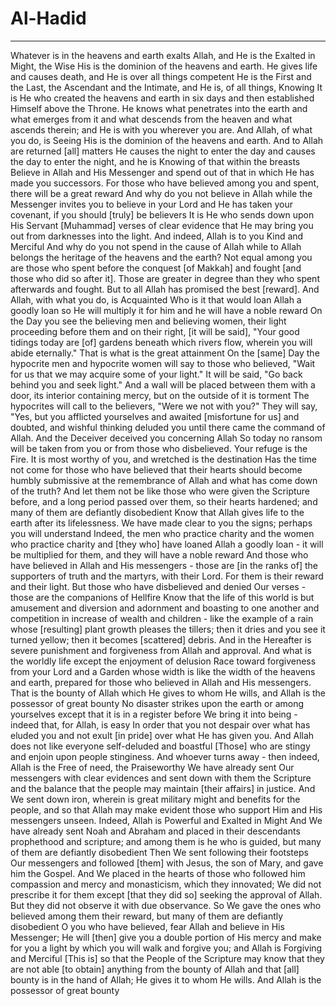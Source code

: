 # Al-Hadid
---
Whatever is in the heavens and earth exalts Allah, and He is the Exalted in Might, the Wise
His is the dominion of the heavens and earth. He gives life and causes death, and He is over all things competent
He is the First and the Last, the Ascendant and the Intimate, and He is, of all things, Knowing
It is He who created the heavens and earth in six days and then established Himself above the Throne. He knows what penetrates into the earth and what emerges from it and what descends from the heaven and what ascends therein; and He is with you wherever you are. And Allah, of what you do, is Seeing
His is the dominion of the heavens and earth. And to Allah are returned [all] matters
He causes the night to enter the day and causes the day to enter the night, and he is Knowing of that within the breasts
Believe in Allah and His Messenger and spend out of that in which He has made you successors. For those who have believed among you and spent, there will be a great reward
And why do you not believe in Allah while the Messenger invites you to believe in your Lord and He has taken your covenant, if you should [truly] be believers
It is He who sends down upon His Servant [Muhammad] verses of clear evidence that He may bring you out from darknesses into the light. And indeed, Allah is to you Kind and Merciful
And why do you not spend in the cause of Allah while to Allah belongs the heritage of the heavens and the earth? Not equal among you are those who spent before the conquest [of Makkah] and fought [and those who did so after it]. Those are greater in degree than they who spent afterwards and fought. But to all Allah has promised the best [reward]. And Allah, with what you do, is Acquainted
Who is it that would loan Allah a goodly loan so He will multiply it for him and he will have a noble reward
On the Day you see the believing men and believing women, their light proceeding before them and on their right, [it will be said], "Your good tidings today are [of] gardens beneath which rivers flow, wherein you will abide eternally." That is what is the great attainment
On the [same] Day the hypocrite men and hypocrite women will say to those who believed, "Wait for us that we may acquire some of your light." It will be said, "Go back behind you and seek light." And a wall will be placed between them with a door, its interior containing mercy, but on the outside of it is torment
The hypocrites will call to the believers, "Were we not with you?" They will say, "Yes, but you afflicted yourselves and awaited [misfortune for us] and doubted, and wishful thinking deluded you until there came the command of Allah. And the Deceiver deceived you concerning Allah
So today no ransom will be taken from you or from those who disbelieved. Your refuge is the Fire. It is most worthy of you, and wretched is the destination
Has the time not come for those who have believed that their hearts should become humbly submissive at the remembrance of Allah and what has come down of the truth? And let them not be like those who were given the Scripture before, and a long period passed over them, so their hearts hardened; and many of them are defiantly disobedient
Know that Allah gives life to the earth after its lifelessness. We have made clear to you the signs; perhaps you will understand
Indeed, the men who practice charity and the women who practice charity and [they who] have loaned Allah a goodly loan - it will be multiplied for them, and they will have a noble reward
And those who have believed in Allah and His messengers - those are [in the ranks of] the supporters of truth and the martyrs, with their Lord. For them is their reward and their light. But those who have disbelieved and denied Our verses - those are the companions of Hellfire
Know that the life of this world is but amusement and diversion and adornment and boasting to one another and competition in increase of wealth and children - like the example of a rain whose [resulting] plant growth pleases the tillers; then it dries and you see it turned yellow; then it becomes [scattered] debris. And in the Hereafter is severe punishment and forgiveness from Allah and approval. And what is the worldly life except the enjoyment of delusion
Race toward forgiveness from your Lord and a Garden whose width is like the width of the heavens and earth, prepared for those who believed in Allah and His messengers. That is the bounty of Allah which He gives to whom He wills, and Allah is the possessor of great bounty
No disaster strikes upon the earth or among yourselves except that it is in a register before We bring it into being - indeed that, for Allah, is easy
In order that you not despair over what has eluded you and not exult [in pride] over what He has given you. And Allah does not like everyone self-deluded and boastful
[Those] who are stingy and enjoin upon people stinginess. And whoever turns away - then indeed, Allah is the Free of need, the Praiseworthy
We have already sent Our messengers with clear evidences and sent down with them the Scripture and the balance that the people may maintain [their affairs] in justice. And We sent down iron, wherein is great military might and benefits for the people, and so that Allah may make evident those who support Him and His messengers unseen. Indeed, Allah is Powerful and Exalted in Might
And We have already sent Noah and Abraham and placed in their descendants prophethood and scripture; and among them is he who is guided, but many of them are defiantly disobedient
Then We sent following their footsteps Our messengers and followed [them] with Jesus, the son of Mary, and gave him the Gospel. And We placed in the hearts of those who followed him compassion and mercy and monasticism, which they innovated; We did not prescribe it for them except [that they did so] seeking the approval of Allah. But they did not observe it with due observance. So We gave the ones who believed among them their reward, but many of them are defiantly disobedient
O you who have believed, fear Allah and believe in His Messenger; He will [then] give you a double portion of His mercy and make for you a light by which you will walk and forgive you; and Allah is Forgiving and Merciful
[This is] so that the People of the Scripture may know that they are not able [to obtain] anything from the bounty of Allah and that [all] bounty is in the hand of Allah; He gives it to whom He wills. And Allah is the possessor of great bounty

